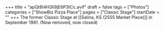 +++
title = "apQt8I4H3li9jE6P3tCc.avif"
draft = false
tags = ["Photos"]
categories = ["ShowBiz Pizza Place"]
pages = ["Classic Stage"]
startDate = ""
+++
The former Classic Stage at [[Salina, KS (2555 Market Place)]] in September 1981. (Now removed, now closed)

